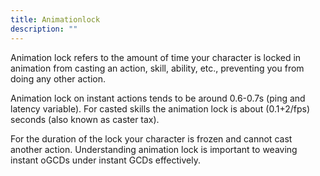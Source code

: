 ```yaml
---
title: Animationlock
description: ""
---
```



Animation lock refers to the amount of time your character is locked in animation from casting an action, skill, ability, etc., preventing you from doing any other action. 

Animation lock on instant actions tends to be around 0.6-0.7s (ping and latency variable). For casted skills the animation lock is about (0.1+2/fps) seconds (also known as caster tax). 

For the duration of the lock your character is frozen and cannot cast another action. Understanding animation lock is important to weaving instant oGCDs under instant GCDs effectively.
